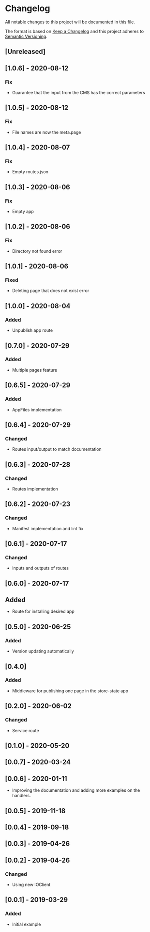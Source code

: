 # Changelog

All notable changes to this project will be documented in this file.

The format is based on [Keep a Changelog](http://keepachangelog.com/en/1.0.0/)
and this project adheres to [Semantic Versioning](http://semver.org/spec/v2.0.0.html).

## [Unreleased]

## [1.0.6] - 2020-08-12
### Fix
- Guarantee that the input from the CMS has the correct parameters

## [1.0.5] - 2020-08-12
### Fix
- File names are now the meta.page

## [1.0.4] - 2020-08-07
### Fix
- Empty routes.json

## [1.0.3] - 2020-08-06
### Fix
- Empty app

## [1.0.2] - 2020-08-06
### Fix
- Directory not found error

## [1.0.1] - 2020-08-06
### Fixed
- Deleting page that does not exist error

## [1.0.0] - 2020-08-04
### Added
- Unpublish app route

## [0.7.0] - 2020-07-29
### Added
- Multiple pages feature

## [0.6.5] - 2020-07-29
### Added
- AppFiles implementation

## [0.6.4] - 2020-07-29
### Changed
- Routes input/output to match documentation

## [0.6.3] - 2020-07-28
### Changed
- Routes implementation

## [0.6.2] - 2020-07-23
### Changed
- Manifest implementation and lint fix

## [0.6.1] - 2020-07-17
### Changed
- Inputs and outputs of routes

## [0.6.0] - 2020-07-17
## Added
- Route for installing desired app

## [0.5.0] - 2020-06-25
### Added
- Version updating automatically

## [0.4.0]
### Added
- Middleware for publishing one page in the store-state app

## [0.2.0] - 2020-06-02
### Changed
- Service route 

## [0.1.0] - 2020-05-20

## [0.0.7] - 2020-03-24

## [0.0.6] - 2020-01-11
- Improving the documentation and adding more examples on the handlers.

## [0.0.5] - 2019-11-18

## [0.0.4] - 2019-09-18

## [0.0.3] - 2019-04-26

## [0.0.2] - 2019-04-26

### Changed
- Using new IOClient

## [0.0.1] - 2019-03-29

### Added
- Initial example
